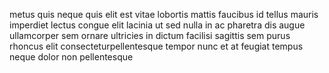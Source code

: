 metus quis neque quis elit est vitae lobortis mattis faucibus id tellus mauris
imperdiet lectus congue elit lacinia ut sed nulla in ac pharetra dis augue
ullamcorper sem ornare ultricies in dictum facilisi sagittis sem purus rhoncus
elit consecteturpellentesque tempor nunc et at feugiat tempus neque dolor non
pellentesque